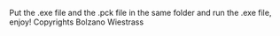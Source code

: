 Put the .exe file and the .pck file in the same folder and run the .exe file, enjoy!
Copyrights Bolzano Wiestrass 
